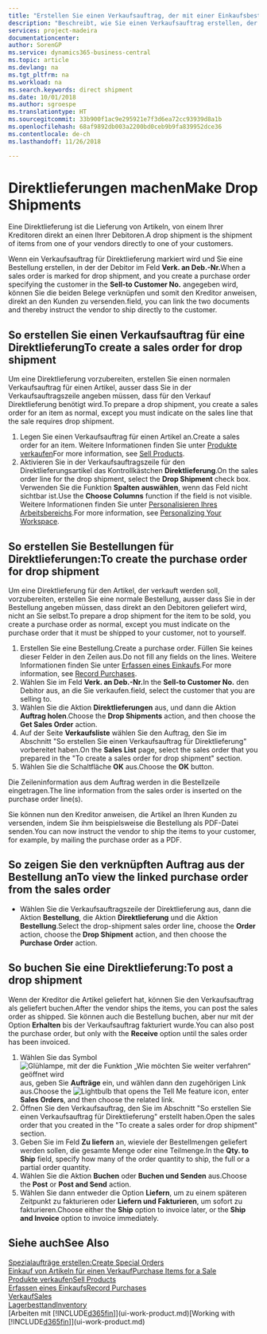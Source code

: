 ```yaml
---
title: "Erstellen Sie einen Verkaufsauftrag, der mit einer Einkaufsbestellung für eine direkte Lieferung verknüpft ist | Microsoft Docs"
description: "Beschreibt, wie Sie einen Verkaufsauftrag erstellen, der mit einer Bestellung verknüpft ist, um sicherzustellen, dass die Artikel vom Kreditor direkt an den Debitor versendet werden"
services: project-madeira
documentationcenter: 
author: SorenGP
ms.service: dynamics365-business-central
ms.topic: article
ms.devlang: na
ms.tgt_pltfrm: na
ms.workload: na
ms.search.keywords: direct shipment
ms.date: 10/01/2018
ms.author: sgroespe
ms.translationtype: HT
ms.sourcegitcommit: 33b900f1ac9e295921e7f3d6ea72cc93939d8a1b
ms.openlocfilehash: 68af9892db003a2200bd0ceb9b9fa839952dce36
ms.contentlocale: de-ch
ms.lasthandoff: 11/26/2018

---
```

# <a name="make-drop-shipments"></a><span data-ttu-id="83ca4-103">Direktlieferungen machen</span><span class="sxs-lookup"><span data-stu-id="83ca4-103">Make Drop Shipments</span></span>
<span data-ttu-id="83ca4-104">Eine Direktlieferung ist die Lieferung von Artikeln, von einem Ihrer Kreditoren direkt an einen Ihrer Debitoren.</span><span class="sxs-lookup"><span data-stu-id="83ca4-104">A drop shipment is the shipment of items from one of your vendors directly to one of your customers.</span></span>

<span data-ttu-id="83ca4-105">Wenn ein Verkaufsauftrag für Direktlieferung markiert wird und Sie eine Bestellung erstellen, in der der Debitor im Feld **Verk. an Deb.-Nr.**</span><span class="sxs-lookup"><span data-stu-id="83ca4-105">When a sales order is marked for drop shipment, and you create a purchase order specifying the customer in the **Sell-to Customer No.**</span></span> <span data-ttu-id="83ca4-106">angegeben wird, können Sie die beiden Belege verknüpfen und somit den Kreditor anweisen, direkt an den Kunden zu versenden.</span><span class="sxs-lookup"><span data-stu-id="83ca4-106">field, you can link the two documents and thereby instruct the vendor to ship directly to the customer.</span></span>

## <a name="to-create-a-sales-order-for-drop-shipment"></a><span data-ttu-id="83ca4-107">So erstellen Sie einen Verkaufsauftrag für eine Direktlieferung</span><span class="sxs-lookup"><span data-stu-id="83ca4-107">To create a sales order for drop shipment</span></span>
<span data-ttu-id="83ca4-108">Um eine Direktlieferung vorzubereiten, erstellen Sie einen normalen Verkaufsauftrag für einen Artikel, ausser dass Sie in der Verkaufsauftragszeile angeben müssen, dass für den Verkauf Direktlieferung benötigt wird.</span><span class="sxs-lookup"><span data-stu-id="83ca4-108">To prepare a drop shipment, you create a sales order for an item as normal, except you must indicate on the sales line that the sale requires drop shipment.</span></span>

1. <span data-ttu-id="83ca4-109">Legen Sie einen Verkaufsauftrag für einen Artikel an.</span><span class="sxs-lookup"><span data-stu-id="83ca4-109">Create a sales order for an item.</span></span> <span data-ttu-id="83ca4-110">Weitere Informationen finden Sie unter [Produkte verkaufen](sales-how-sell-products.md)</span><span class="sxs-lookup"><span data-stu-id="83ca4-110">For more information, see [Sell Products](sales-how-sell-products.md).</span></span>
2. <span data-ttu-id="83ca4-111">Aktivieren Sie in der Verkaufsauftragszeile für den Direktlieferungsartikel das Kontrollkästchen **Direktlieferung**.</span><span class="sxs-lookup"><span data-stu-id="83ca4-111">On the sales order line for the drop shipment, select the **Drop Shipment** check box.</span></span> <span data-ttu-id="83ca4-112">Verwenden Sie die Funktion **Spalten auswählen**, wenn das Feld nicht sichtbar ist.</span><span class="sxs-lookup"><span data-stu-id="83ca4-112">Use the **Choose Columns** function if the field is not visible.</span></span> <span data-ttu-id="83ca4-113">Weitere Informationen finden Sie unter [Personalisieren Ihres Arbeitsbereichs](ui-personalization-user.md).</span><span class="sxs-lookup"><span data-stu-id="83ca4-113">For more information, see [Personalizing Your Workspace](ui-personalization-user.md).</span></span>

## <a name="to-create-the-purchase-order-for-drop-shipment"></a><span data-ttu-id="83ca4-114">So erstellen Sie Bestellungen für Direktlieferungen:</span><span class="sxs-lookup"><span data-stu-id="83ca4-114">To create the purchase order for drop shipment</span></span>
<span data-ttu-id="83ca4-115">Um eine Direktlieferung für den Artikel, der verkauft werden soll, vorzubereiten, erstellen Sie eine normale Bestellung, ausser dass Sie in der Bestellung angeben müssen, dass direkt an den Debitoren geliefert wird, nicht an Sie selbst.</span><span class="sxs-lookup"><span data-stu-id="83ca4-115">To prepare a drop shipment for the item to be sold, you create a purchase order as normal, except you must indicate on the purchase order that it must be shipped to your customer, not to yourself.</span></span>

1. <span data-ttu-id="83ca4-116">Erstellen Sie eine Bestellung.</span><span class="sxs-lookup"><span data-stu-id="83ca4-116">Create a purchase order.</span></span> <span data-ttu-id="83ca4-117">Füllen Sie keines dieser Felder in den Zeilen aus.</span><span class="sxs-lookup"><span data-stu-id="83ca4-117">Do not fill any fields on the lines.</span></span> <span data-ttu-id="83ca4-118">Weitere Informationen finden Sie unter [Erfassen eines Einkaufs](purchasing-how-record-purchases.md).</span><span class="sxs-lookup"><span data-stu-id="83ca4-118">For more information, see [Record Purchases](purchasing-how-record-purchases.md).</span></span>
2. <span data-ttu-id="83ca4-119">Wählen Sie im Feld **Verk. an Deb.-Nr.**</span><span class="sxs-lookup"><span data-stu-id="83ca4-119">In the **Sell-to Customer No.**</span></span> <span data-ttu-id="83ca4-120">den Debitor aus, an die Sie verkaufen.</span><span class="sxs-lookup"><span data-stu-id="83ca4-120">field, select the customer that you are selling to.</span></span>
3. <span data-ttu-id="83ca4-121">Wählen Sie die Aktion **Direktlieferungen** aus, und dann die Aktion **Auftrag holen**.</span><span class="sxs-lookup"><span data-stu-id="83ca4-121">Choose the **Drop Shipments** action, and then choose the **Get Sales Order** action.</span></span>
4. <span data-ttu-id="83ca4-122">Auf der Seite **Verkaufsliste** wählen Sie den Auftrag, den Sie im Abschnitt "So erstellen Sie einen Verkaufsauftrag für Direktlieferung" vorbereitet haben.</span><span class="sxs-lookup"><span data-stu-id="83ca4-122">On the **Sales List** page, select the sales order that you prepared in the "To create a sales order for drop shipment" section.</span></span>
5. <span data-ttu-id="83ca4-123">Wählen Sie die Schaltfläche **OK** aus.</span><span class="sxs-lookup"><span data-stu-id="83ca4-123">Choose the **OK** button.</span></span>

<span data-ttu-id="83ca4-124">Die Zeileninformation aus dem Auftrag werden in die Bestellzeile eingetragen.</span><span class="sxs-lookup"><span data-stu-id="83ca4-124">The line information from the sales order is inserted on the purchase order line(s).</span></span>

<span data-ttu-id="83ca4-125">Sie können nun den Kreditor anweisen, die Artikel an Ihren Kunden zu versenden, indem Sie ihm beispielsweise die Bestellung als PDF-Datei senden.</span><span class="sxs-lookup"><span data-stu-id="83ca4-125">You can now instruct the vendor to ship the items to your customer, for example, by mailing the purchase order as a PDF.</span></span>     

## <a name="to-view-the-linked-purchase-order-from-the-sales-order"></a><span data-ttu-id="83ca4-126">So zeigen Sie den verknüpften Auftrag aus der Bestellung an</span><span class="sxs-lookup"><span data-stu-id="83ca4-126">To view the linked purchase order from the sales order</span></span>
* <span data-ttu-id="83ca4-127">Wählen Sie die Verkaufsauftragszeile der Direktlieferung aus, dann die Aktion **Bestellung**, die Aktion **Direktlieferung** und die Aktion **Bestellung**.</span><span class="sxs-lookup"><span data-stu-id="83ca4-127">Select the drop-shipment sales order line, choose the **Order** action, choose the **Drop Shipment** action, and then choose the **Purchase Order** action.</span></span>

## <a name="to-post-a-drop-shipment"></a><span data-ttu-id="83ca4-128">So buchen Sie eine Direktlieferung:</span><span class="sxs-lookup"><span data-stu-id="83ca4-128">To post a drop shipment</span></span>
<span data-ttu-id="83ca4-129">Wenn der Kreditor die Artikel geliefert hat, können Sie den Verkaufsauftrag als geliefert buchen.</span><span class="sxs-lookup"><span data-stu-id="83ca4-129">After the vendor ships the items, you can post the sales order as shipped.</span></span> <span data-ttu-id="83ca4-130">Sie können auch die Bestellung buchen, aber nur mit der Option **Erhalten** bis der Verkaufsauftrag fakturiert wurde.</span><span class="sxs-lookup"><span data-stu-id="83ca4-130">You can also post the purchase order, but only with the **Receive** option until the sales order has been invoiced.</span></span>

1. <span data-ttu-id="83ca4-131">Wählen Sie das Symbol ![Glühlampe, mit der die Funktion „Wie möchten Sie weiter verfahren“ geöffnet wird](media/ui-search/search_small.png "Wie möchten Sie weiter verfahren?") aus, geben Sie **Aufträge** ein, und wählen dann den zugehörigen Link aus.</span><span class="sxs-lookup"><span data-stu-id="83ca4-131">Choose the ![Lightbulb that opens the Tell Me feature](media/ui-search/search_small.png "Tell me what you want to do") icon, enter **Sales Orders**, and then choose the related link.</span></span>
2. <span data-ttu-id="83ca4-132">Öffnen Sie den Verkaufsauftrag, den Sie im Abschnitt "So erstellen Sie einen Verkaufsauftrag für Direktlieferung" erstellt haben.</span><span class="sxs-lookup"><span data-stu-id="83ca4-132">Open the sales order that you created in the "To create a sales order for drop shipment" section.</span></span>
3. <span data-ttu-id="83ca4-133">Geben Sie im Feld **Zu liefern** an, wieviele der Bestellmengen geliefert werden sollen, die gesamte Menge oder eine Teilmenge.</span><span class="sxs-lookup"><span data-stu-id="83ca4-133">In the **Qty. to Ship** field, specify how many of the order quantity to ship, the full or a partial order quantity.</span></span>
4. <span data-ttu-id="83ca4-134">Wählen Sie die Aktion **Buchen** oder **Buchen und Senden** aus.</span><span class="sxs-lookup"><span data-stu-id="83ca4-134">Choose the **Post** or **Post and Send** action.</span></span>
5. <span data-ttu-id="83ca4-135">Wählen Sie dann entweder die Option **Liefern**, um zu einem späteren Zeitpunkt zu fakturieren oder **Liefern und Fakturieren**, um sofort zu fakturieren.</span><span class="sxs-lookup"><span data-stu-id="83ca4-135">Choose either the **Ship** option to invoice later, or the **Ship and Invoice** option to invoice immediately.</span></span>

## <a name="see-also"></a><span data-ttu-id="83ca4-136">Siehe auch</span><span class="sxs-lookup"><span data-stu-id="83ca4-136">See Also</span></span>
[<span data-ttu-id="83ca4-137">Spezialaufträge erstellen:</span><span class="sxs-lookup"><span data-stu-id="83ca4-137">Create Special Orders</span></span>](sales-how-to-create-special-orders.md)  
[<span data-ttu-id="83ca4-138">Einkauf von Artikeln für einen Verkauf</span><span class="sxs-lookup"><span data-stu-id="83ca4-138">Purchase Items for a Sale</span></span>](purchasing-how-purchase-products-sale.md)  
[<span data-ttu-id="83ca4-139">Produkte verkaufen</span><span class="sxs-lookup"><span data-stu-id="83ca4-139">Sell Products</span></span>](sales-how-sell-products.md)  
[<span data-ttu-id="83ca4-140">Erfassen eines Einkaufs</span><span class="sxs-lookup"><span data-stu-id="83ca4-140">Record Purchases</span></span>](purchasing-how-record-purchases.md)  
[<span data-ttu-id="83ca4-141">Verkauf</span><span class="sxs-lookup"><span data-stu-id="83ca4-141">Sales</span></span>](sales-manage-sales.md)  
[<span data-ttu-id="83ca4-142">Lagerbesttand</span><span class="sxs-lookup"><span data-stu-id="83ca4-142">Inventory</span></span>](inventory-manage-inventory.md)  
<span data-ttu-id="83ca4-143">[Arbeiten mit [!INCLUDE[d365fin](includes/d365fin_md.md)]](ui-work-product.md)</span><span class="sxs-lookup"><span data-stu-id="83ca4-143">[Working with [!INCLUDE[d365fin](includes/d365fin_md.md)]](ui-work-product.md)</span></span>

